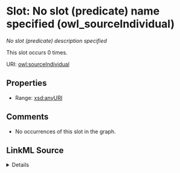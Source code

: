 

# Slot: No slot (predicate) name specified (owl_sourceIndividual)


_No slot (predicate) description specified_






This slot occurs 0 times.


URI: [owl:sourceIndividual](http://www.w3.org/2002/07/owl#sourceIndividual)



<!-- no inheritance hierarchy -->








## Properties

* Range: [xsd:anyURI](http://www.w3.org/2001/XMLSchema#anyURI)





## Comments

* No occurrences of this slot in the graph.



## LinkML Source

<details>

```yaml
name: owl_sourceIndividual
annotations:
  count:
    tag: count
    value: 0
description: No slot (predicate) description specified
title: No slot (predicate) name specified
comments:
- No occurrences of this slot in the graph.
from_schema: fio-kg
rank: 1000
domain: owl_sourceIndividual
slot_uri: owl:sourceIndividual
alias: owl_sourceIndividual
range: uri

```
</details>